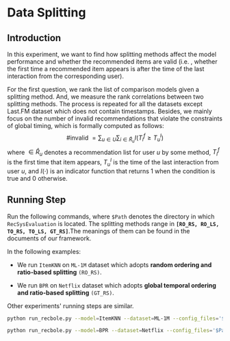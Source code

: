 # Data Splitting

## Introduction

In this experiment,  we want to find how splitting methods affect the model performance and whether the recommended items are valid (i.e. , whether the first time a recommended item appears is after the time of the last interaction from the corresponding user).

For the first question, we rank the list of comparison models given a splitting method. And, we measure the rank correlations between two splitting methods. The process is repeated for all the datasets except Last.FM dataset which does not contain timestamps. Besides, we mainly focus on the number of invalid recommendations that violate the constraints of global timing, which is formally computed as follows:
$$
\text { #invalid }=\sum_{u \in U} \sum_{i \in \hat{R}_{u}} I\left(T_{i}^{f} \geq T_{u}^{l}\right)
$$
where $\in \hat{R}_{u}$ denotes a recommendation list for user $u$ by some method, $T_{i}^{f}$ is the first time that item appears, $T_{u}^{l}$ is the time of the last interaction from user $u$, and $I(\cdot)$ is an indicator function that returns 1 when the condition is true and 0 otherwise.

## Running Step

Run the following commands, where `$Path` denotes the directory in which `RecSysEvaluation` is located. The splitting methods range in **`[RO_RS, RO_LS, TO_RS, TO_LS, GT_RS]`**.The meanings of them can be found in the documents of our framework.

In the following examples: 

- We run `ItemKNN` on `ML-1M` dataset which adopts **random ordering and ratio-based splitting** `(RO_RS)`.

- We run `BPR` on `Netflix` dataset which adopts **global temporal ordering and ratio-based splitting** `(GT_RS)`.

Other experiments' running steps are similar.

```bash
python run_recbole.py --model=ItemKNN --dataset=ML-1M --config_files='$Path/RecSysEvaluation/dataset/ML-1M.yaml RecSysEvaluation/experiment/dataset_splitting/hyper_parameters/ML-1M/RO_RS/ItemKNN.yaml' --eval_setting=RO_RS,full

python run_recbole.py --model=BPR --dataset=Netflix --config_files='$Path/RecSysEvaluation/dataset/Netflix.yaml RecSysEvaluation/experiment/dataset_splitting/hyper_parameters/Netflix/GT_RS/BPR.yaml' --eval_setting=TO_RS,full --group_by_user=False
```









   

   